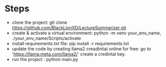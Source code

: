 # Steps
- clone the project: git clone https://github.com/BlackLionXD/LectureSummarizer.git
- create & activate a virtual environment: python -m venv your_env_name, ./your_env_name/Scripts/activate 
- install requirements.txt file: pip install -r requirements.txt
- update the code by creating llama2 creadintial online for free: go to 'https://llama.meta.com/llama2/' create a credintal key.
- run the project : python main.py
